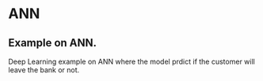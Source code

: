 # ANN
Example on ANN.
--------------
Deep Learning example on ANN where the model prdict if the customer will leave the bank or not.
